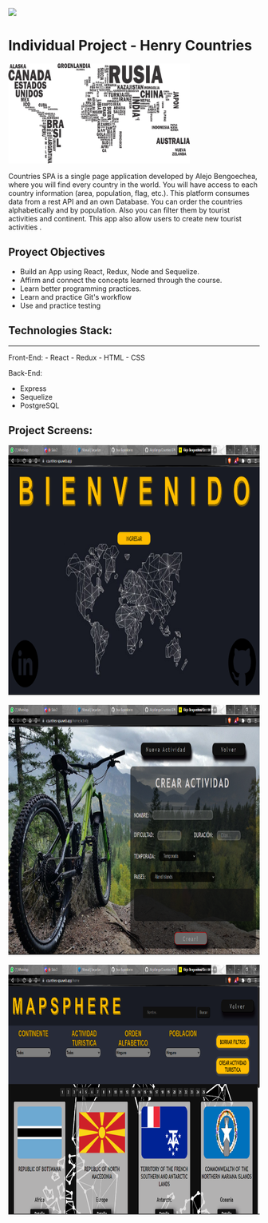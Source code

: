 <p align='left'>
    <img src='https://static.wixstatic.com/media/85087f_0d84cbeaeb824fca8f7ff18d7c9eaafd~mv2.png/v1/fill/w_160,h_30,al_c,q_85,usm_0.66_1.00_0.01/Logo_completo_Color_1PNG.webp' </img>
</p>

# Individual Project - Henry Countries

<p align="left">
  <img height="200" src="./countries.png" />
</p>

Countries SPA is a single page application developed by Alejo Bengoechea, where you will find every country in the world. You will have access to each country information (area, population, flag, etc.). This platform consumes data from a rest API and an own Database. You can order the countries alphabetically and by population. Also you can filter them by tourist activities and continent. This app also allow users to create new tourist activities .

## Proyect Objectives

-  Build an App using React, Redux, Node and Sequelize.
-  Affirm and connect the concepts learned through the course.
-  Learn better programming practices.
-  Learn and practice Git's workflow
-  Use and practice testing

## Technologies Stack:

<hr>
Front-End:
- React
- Redux
- HTML
- CSS

Back-End:

-  Express
-  Sequelize
-  PostgreSQL

## Project Screens:

<img height="500" src="./img/ca.png" />
<br>
<br>
<img height="500" src="./img/cd.png" />
<br>
<br>
<img height="500" src="./img/cs.png" />
